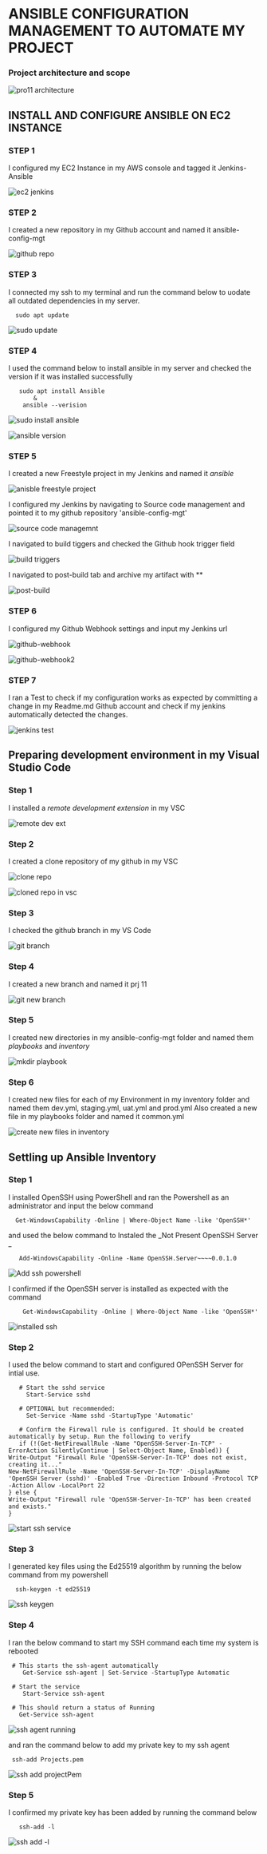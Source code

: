 # ANSIBLE CONFIGURATION MANAGEMENT TO AUTOMATE MY PROJECT

### Project architecture and scope
![pro11 architecture](https://user-images.githubusercontent.com/79808404/190804604-057866fa-a9ba-46b9-9e49-6d4c3095b6b5.JPG)



  ## **INSTALL AND CONFIGURE ANSIBLE ON EC2 INSTANCE**
 ### STEP 1 
   I configured my EC2 Instance in my AWS console and tagged it Jenkins-Ansible
   
   ![ec2 jenkins](https://user-images.githubusercontent.com/79808404/190898352-bec45cfa-4fc4-4963-bb9f-0e7f0ee1d0c1.JPG)

### STEP 2
  I created a new repository in my Github account and named it ansible-config-mgt
  
  ![github repo](https://user-images.githubusercontent.com/79808404/190898510-e1c1f4a2-76be-418d-8bb1-588abbdb2d23.JPG)
  
 ### STEP 3
  I connected my ssh to my terminal and run the command below to uodate all outdated dependencies in my server.
    
      sudo apt update
      
   ![sudo update](https://user-images.githubusercontent.com/79808404/190899292-025af8ef-f194-4ad6-8503-ed4efd10eabc.JPG)

 ### STEP 4
   I used the command below to install ansible in my server and checked the version if it was installed successfully
     
       sudo apt install Ansible
           &
        ansible --verision
        
   ![sudo install ansible](https://user-images.githubusercontent.com/79808404/190899684-58fba7b2-53d4-4890-a5c9-d90757addef4.JPG)
   
   ![ansible version](https://user-images.githubusercontent.com/79808404/190899694-29be06fb-5d22-4cfa-8967-3c00a28b5eea.JPG)

  ### STEP 5
   I created a new Freestyle project in my Jenkins and named it _ansible_
  
  ![anisble freestyle project](https://user-images.githubusercontent.com/79808404/190907754-c2fb2257-7494-4971-b0b4-bd49aa59a4b9.JPG)


  I configured my Jenkins by navigating to Source code management and pointed it to my github repository 'ansible-config-mgt'

  ![source code managemnt](https://user-images.githubusercontent.com/79808404/190909000-618e9d49-1e1d-42b9-b325-c5a6a075472e.JPG)

I navigated to build tiggers and checked the Github hook trigger field

   ![build triggers](https://user-images.githubusercontent.com/79808404/190909779-2c91f2ac-2aa4-473f-8471-185cddac7c9d.JPG)

I navigated to post-build tab and archive my artifact with **

  ![post-build](https://user-images.githubusercontent.com/79808404/190910560-6f4e4309-421c-4fe5-8da1-ec6de07d52cb.JPG)


### STEP 6
  I configured my Github Webhook settings and input my Jenkins url 
  
   ![github-webhook](https://user-images.githubusercontent.com/79808404/190910394-bcd416d1-4351-4a46-b4ca-50c252b55c2d.JPG)
    
   ![github-webhook2](https://user-images.githubusercontent.com/79808404/190910433-9602b121-40d5-49be-9270-0bf81b28ad58.JPG)

    
  ### STEP 7
   I ran a Test to check if my configuration works as expected by committing a change in my Readme.md Github account and check if my jenkins automatically detected the changes.
   
   ![jenkins test](https://user-images.githubusercontent.com/79808404/190910733-0c6bdc42-dfe0-4882-97e4-bd8ab56bedfe.JPG)


## Preparing development environment in my Visual Studio Code
 
 ### Step 1
   I installed a _remote development extension_ in my VSC  
 
 ![remote dev ext](https://user-images.githubusercontent.com/79808404/191036066-22f2c5f6-3326-4831-9980-aed33660434b.JPG)

  ### Step 2
   I created a clone repository of my github in my VSC
    
  ![clone repo](https://user-images.githubusercontent.com/79808404/191036750-22b474e3-8ffa-4efa-8181-a3ac5ce877d8.JPG)
  
  ![cloned repo in vsc](https://user-images.githubusercontent.com/79808404/191037078-aefbc143-75ba-461f-97b2-7c617654d8bc.JPG)

  
### Step 3
  I checked the github branch in my VS Code
  
 ![git branch](https://user-images.githubusercontent.com/79808404/191038130-86106763-75b2-46e4-97f1-51731603f6ce.JPG)

### Step 4
   I created a new branch and named it prj 11
  
 ![git new branch](https://user-images.githubusercontent.com/79808404/191039006-0975593a-175b-4daf-b46b-b9b5ae2f6249.JPG)

 
### Step 5
   I created new directories in my ansible-config-mgt folder and named them _playbooks_ and _inventory_

![mkdir playbook](https://user-images.githubusercontent.com/79808404/191039505-ad2e860b-4646-4f3e-aa65-59166a77cdf1.JPG)

### Step 6
  I created new files for each of my Environment in my inventory folder and named them dev.yml, staging.yml, uat.yml and prod.yml
  Also created a new file in my playbooks folder and named it common.yml
  
  ![create new files in inventory](https://user-images.githubusercontent.com/79808404/191039904-4e7b4a55-e04e-433c-aea4-ffc8e20977d6.JPG)

 ## Settling up Ansible Inventory
 
 ### Step 1
   I installed OpenSSH using PowerShell and ran the Powershell as an administrator and input the below command 
    
      Get-WindowsCapability -Online | Where-Object Name -like 'OpenSSH*'
     
   and used the below command to Instaled  the _Not Present OpenSSH Server _
   
       Add-WindowsCapability -Online -Name OpenSSH.Server~~~~0.0.1.0
         
  ![Add ssh powershell](https://user-images.githubusercontent.com/79808404/192166975-0e6d0d94-7e56-4d29-a403-7d8983c6e7f9.JPG)

  I confirmed if the OpenSSH server is installed as expected with the command 
   
        Get-WindowsCapability -Online | Where-Object Name -like 'OpenSSH*'
        
   ![installed ssh](https://user-images.githubusercontent.com/79808404/192167286-9c634e54-f140-4c2a-a45d-0ea2dc76a8c1.JPG)

 
 ### Step 2
   I used the below command to start and configured OPenSSH Server for intial use.
   
       # Start the sshd service
         Start-Service sshd

       # OPTIONAL but recommended:
         Set-Service -Name sshd -StartupType 'Automatic'

       # Confirm the Firewall rule is configured. It should be created automatically by setup. Run the following to verify
       if (!(Get-NetFirewallRule -Name "OpenSSH-Server-In-TCP" -ErrorAction SilentlyContinue | Select-Object Name, Enabled)) {
    Write-Output "Firewall Rule 'OpenSSH-Server-In-TCP' does not exist, creating it..."
    New-NetFirewallRule -Name 'OpenSSH-Server-In-TCP' -DisplayName 'OpenSSH Server (sshd)' -Enabled True -Direction Inbound -Protocol TCP -Action Allow -LocalPort 22
    } else {
    Write-Output "Firewall rule 'OpenSSH-Server-In-TCP' has been created and exists."
    }
 
 ![start ssh service](https://user-images.githubusercontent.com/79808404/192167311-a50c8db5-b37d-43da-b37c-d744aa827589.JPG)

  ### Step 3
  I generated key files using the Ed25519 algorithm by running the below command from my powershell
      
      ssh-keygen -t ed25519
      
 ![ssh keygen](https://user-images.githubusercontent.com/79808404/192167776-cd739546-0e25-4e63-8a7d-4bf6659abf34.JPG)

      
   ### Step 4
   I ran the below command to start my SSH command each time my system is rebooted 
       
     # This starts the ssh-agent automatically
        Get-Service ssh-agent | Set-Service -StartupType Automatic  
       
     # Start the service
        Start-Service ssh-agent

     # This should return a status of Running
       Get-Service ssh-agent
       
   ![ssh agent running](https://user-images.githubusercontent.com/79808404/192168014-b4c7cc31-c11d-4c47-a742-10b335a49518.JPG)

   and ran the command below to add my private key to my ssh agent
   
     ssh-add Projects.pem
  
  ![ssh add projectPem](https://user-images.githubusercontent.com/79808404/192168203-0610c744-ce3d-419d-bb27-a0be8d80ee73.JPG)
  
  ### Step 5
   I confirmed my private key has been added by running the command below
     
       ssh-add -l
   
  ![ssh add -l](https://user-images.githubusercontent.com/79808404/192168535-99faacd8-ad8e-413f-989c-8043c2f09cdc.JPG)
   

      
   


  

